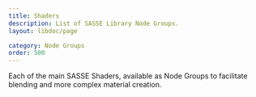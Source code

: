 ```yaml
---
title: Shaders
description: List of SASSE Library Node Groups.
layout: libdoc/page

category: Node Groups
order: 500
---
```


Each of the main SASSE Shaders, available as Node Groups to facilitate blending and more complex material creation.
